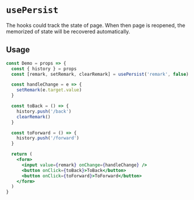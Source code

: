 # `usePersist`

The hooks could track the state of page. When then page is reopened, the memorized of state will be recovered automatically.

## Usage

```jsx
const Demo = props => {
  const { history } = props
  const [remark, setRemark, clearRemark] = usePersist('remark', false)

  const handleChange = e => {
    setRemark(e.target.value)
  }

  const toBack = () => {
    history.push('/back')
    clearRemark()
  }

  const toForward = () => {
    history.push('/forward')
  }

  return (
    <form>
      <input value={remark} onChange={handleChange} />
      <button onClick={toBack}>ToBack</button>
      <button onClick={toForward}>ToForward</button>
    </form>
  )
}
```
